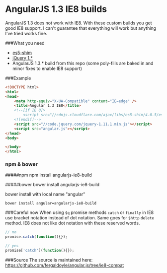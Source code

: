 AngularJS 1.3 IE8 builds
========================
AngularJS 1.3 does not work with IE8. With these custom builds you get good IE8 support. I can't guarantee that everything will work but anything I've tried works fine.

###What you need

* [es5-shim](https://github.com/es-shims/es5-shim)
* [jQuery 1.*](http://jquery.com/download/)
* AngularJS 1.3.* build from this repo (some poly-fills are baked in and minor fixes to enable IE8 support)

###Example
```html
<!DOCTYPE html>
<html>
<head>
	<meta http-equiv="X-UA-Compatible" content="IE=edge" />
	<title>Angular 1.3 IE8</title>
	<!--[if IE 8]>
		<script src="//cdnjs.cloudflare.com/ajax/libs/es5-shim/4.0.5/es5-shim.min.js"></script>
	<![endif]-->
	<script src="//code.jquery.com/jquery-1.11.1.min.js"></script>
	<script src="angular.js"></script>
</head>
<body>

</body>
</html>
```

### npm & bower

#####npm
	npm install angularjs-ie8-build
	
#####bower
	bower install angularjs-ie8-build 
  
bower install with local name "angular" 

	bower install angular=angularjs-ie8-build

###Careful now
When using `$q` promise methods `catch` or `finally` in IE8 use bracket notation instead of dot notation. Same goes for `$http` `delete` method. IE8 does not like dot notation with these reserved words.
```javascript
// no
promise.catch(function(){});

// yes
promise['catch'](function(){});
```





###Source
The source is maintained here:
https://github.com/fergaldoyle/angular.js/tree/ie8-compat


